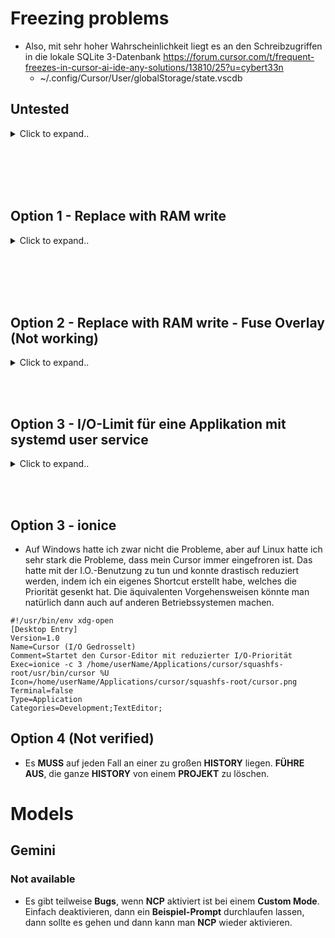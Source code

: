# Freezing problems
- Also, mit sehr hoher Wahrscheinlichkeit liegt es an den Schreibzugriffen in die lokale SQLite 3-Datenbank https://forum.cursor.com/t/frequent-freezes-in-cursor-ai-ide-any-solutions/13810/25?u=cybert33n
  - ~/.config/Cursor/User/globalStorage/state.vscdb 


## Untested


<details><summary>Click to expand..</summary>

Option 1

```
Hi everyone,

I've been subscribed to this issue for days and wanted to express my sincere gratitude to the issue author and everyone contributing. Cursor's UI freezes on Linux have been utterly insufferable, and it's an immense relief to see efforts to diagnose and mitigate this problem.

While I'm not a traditional developer by trade (I just "vibe code" as they say! 😄), I've managed to follow this conversation closely. Although I understood about 95% of the discussion, leveraging an AI greatly helped me grasp the remaining technical details of the underlying problem and proposed solutions.

Personally, I've opted for a more system-level and "hardcore" solution using anything-sync-daemon (asd) (https://github.com/graysky2/anything-sync-daemon) to manage my ~/.config/Cursor/User/globalStorage directory.

Our approach, which requires no custom scripting beyond a simple daemon configuration, involves:

    Full RAM-based operations: The globalStorage directory (including state.vscdb) is entirely redirected to a tmpfs (/dev/shm). This allows Cursor to read and write directly to RAM, delivering maximum I/O performance and virtually eliminating disk-related UI freezes.
    Robust disk persistence: anything-sync-daemon automatically and reliably synchronizes these RAM-based data to a persistent backup directory on disk (~/.config/Cursor/User/.globalStorage-backup_asd) upon system startup and shutdown, and handles crash recovery.

I consider this more optimized than simple I/O prioritization or custom script-based workarounds, as it leverages a mature, dedicated daemon to place the I/O hotspot directly on the fastest available medium (RAM), while ensuring complete data persistence.

I've implemented this on my Arch Linux system, and the results are instantaneous: the IDE is incredibly fluid and responsive again, even with large projects.

Huge thanks again to everyone for your hard work on this issue. I hope this helps other Linux users while awaiting an official fix from the Cursor team.
```

</details>





<br><br>
<br><br>


## Option 1 - Replace with RAM write


<details><summary>Click to expand..</summary>

```
#!/usr/bin/env bash
set -Eeuo pipefail

CURSOR_BIN="$HOME/Applications/cursor/squashfs-root/usr/bin/cursor"

# Alle relevanten Cursor-Ordner ermitteln
PERSIST="$HOME/.local/share/cursor_persist"
RAMDIR="/dev/shm/cursor_data"

mkdir -p "$PERSIST" "$RAMDIR"

# Falls noch keine persistente Datenbasis existiert → aktuelle übernehmen
if [ ! -d "$PERSIST/config" ]; then
    echo "[*] Erste Einrichtung – kopiere aktuelle Cursor-Daten..."
    mkdir -p "$PERSIST/config"
    rsync -a "$HOME/.config/Cursor/" "$PERSIST/config/"
fi

# Restore persistente Daten in RAM
echo "[*] Lade Daten aus Persistenz in RAM..."
rsync -a --delete "$PERSIST/" "$RAMDIR/"

# Symlinks setzen, damit Cursor ins RAM schreibt
rm -rf "$HOME/.config/Cursor"
ln -s "$RAMDIR/config" "$HOME/.config/Cursor"

# Hintergrundsync alle 30s
(
  while sleep 30; do
    rsync -a --delete "$RAMDIR/" "$PERSIST/"
  done
) &

# Finaler Sync bei Exit
trap 'echo "[*] Sync beim Beenden..."; rsync -a --delete "$RAMDIR/" "$PERSIST/"' EXIT

# Start
exec "$CURSOR_BIN" "$@"

```

</details>










<br><br>
<br><br>


## Option 2 - Replace with RAM write - Fuse Overlay (Not working)


<details><summary>Click to expand..</summary>


```bash
#!/bin/bash

set -e

STATE_ORIG="$HOME/.config/Cursor/User/globalStorage"
STATE_FUSED="$HOME/.config/Cursor/User/globalStorage-fused"

# Persistent Upper und Work Verzeichnisse (keine RAM-Pfade)
UPPER="$HOME/.local/share/cursor_overlay_upper"
WORK="$HOME/.local/share/cursor_overlay_work"

# Backup-Datei (dein 1GB Schatz)
BACKUP_FILE="$STATE_ORIG/state.vscdb_backup"

CURSOR_BIN="$HOME/Applications/cursor/squashfs-root/usr/bin/cursor"

# Intervall fürs Backup-Update (in Sekunden)
BACKUP_INTERVAL=600  # 10 Minuten

# Safety: Nicht mit sudo starten
if [[ "$EUID" -eq 0 ]]; then
  echo "🚫 Bitte nicht als root ausführen!"
  exit 1
fi

pkill -9 cursor || true
sleep 1
fusermount -uz "$STATE_FUSED"

# Ordner vorbereiten
mkdir -p "$UPPER" "$WORK" "$STATE_FUSED" "$STATE_ORIG"

# Backup Restore: Wenn upper/state.vscdb fehlt, kopiere Backup rein
if [ ! -f "$UPPER/state.vscdb" ]; then
  if [ -f "$BACKUP_FILE" ]; then
    echo "♻️ Backup wird in Overlay kopiert..."
    cp "$BACKUP_FILE" "$UPPER/state.vscdb"
  else
    echo "⚠️ Backup-Datei fehlt, Overlay startet leer."
  fi
fi

# Falls Overlay schon gemountet, vorher unmounten
if mountpoint -q "$STATE_FUSED"; then
  echo "🔁 Vorheriges Overlay wird entfernt..."
  fusermount -u "$STATE_FUSED"
fi

# Overlay mounten
echo "🔧 Mounting OverlayFS..."
fuse-overlayfs -o lowerdir="$STATE_ORIG",upperdir="$UPPER",workdir="$WORK" "$STATE_FUSED" || {
  echo "❌ Mount fehlgeschlagen – prüfe workdir & upperdir"
  exit 1
}

# Symlink ersetzen
rm -rf "$STATE_ORIG"
ln -s "$STATE_FUSED" "$STATE_ORIG"

echo "✅ Overlay aktiv. Cursor schreibt in persistentem RAM-Overlay."
echo "⏳ Backup-Synchronisation läuft alle $((BACKUP_INTERVAL/60)) Minuten im Hintergrund."

# Backup-Update Loop im Hintergrund starten
(
  while true; do
    if [ -f "$UPPER/state.vscdb" ]; then
      echo "💾 Backup aktualisieren: $BACKUP_FILE"
      cp "$UPPER/state.vscdb" "$BACKUP_FILE"
    else
      echo "⚠️ state.vscdb im Overlay nicht gefunden!"
    fi
    sleep $BACKUP_INTERVAL
  done
) &

# Starte Cursor mit nice und ionice, damit die I/O-Last sinkt
ionice -c 3 nice -n 19 "$CURSOR_BIN"
```

cursor-fused.desktop:
```
#!/usr/bin/env xdg-open
[Desktop Entry]
Version=1.0
Name=Cursor (I/O Gedrosselt)
Comment=Startet den Cursor-Editor mit reduzierter I/O-Priorität
Exec=/home/userName/Applications/cursor/fix-freezes.sh
Icon=/home/userName/Applications/cursor/squashfs-root/cursor.png
Terminal=false
Type=Application
Categories=Development;TextEditor;
```

Remove fuse overlay:
```
 # 1) Cursor & evtl. fuse-overlayfs stoppen
sudo pkill -9 cursor || true
sudo pkill -9 -f fuse-overlayfs || true

# 2) FUSE-Mount aushängen (nutzerseitig, dann notfalls root)
fusermount -uz /home/yourUserName/.config/Cursor/User/globalStorage-fused 2>/dev/null || true
fusermount3 -uz /home/yourUserName/.config/Cursor/User/globalStorage-fused 2>/dev/null || true
sudo umount -l /home/yourUserName/.config/Cursor/User/globalStorage-fused 2>/dev/null || true

# 3) Falls globalStorage ein Symlink ist → löschen
if [ -L /home/yourUserName/.config/Cursor/User/globalStorage ]; then
  rm -f /home/yourUserName/.config/Cursor/User/globalStorage
fi

# 4) Original-Ordner wiederherstellen (falls vom Script umbenannt)
#   Wir prüfen typische Namen; erster Treffer wird zurückbenannt
for cand in globalStorage-real globalStorage_real globalStorage.orig globalStorage.bak; do
  if [ -d "/home/yourUserName/.config/Cursor/User/$cand" ]; then
    mv -T "/home/yourUserName/.config/Cursor/User/$cand" "/home/yourUserName/.config/Cursor/User/globalStorage"
    break
  fi
done

# 5) Falls kein Original existiert → neu anlegen
mkdir -p /home/yourUserName/.config/Cursor/User/globalStorage

# 6) Optional: Overlay-Daten retten, falls DB fehlt
if [ -f /home/yourUserName/.local/share/cursor_overlay_upper/state.vscdb ] && [ ! -f /home/yourUserName/.config/Cursor/User/globalStorage/state.vscdb ]; then
  cp /home/yourUserName/.local/share/cursor_overlay_upper/state.vscdb /home/yourUserName/.config/Cursor/User/globalStorage/state.vscdb
fi

# 7) Overlay-Verzeichnisse wirklich entfernen
rm -rf /home/yourUserName/.config/Cursor/User/globalStorage-fused \
       /home/yourUserName/.local/share/cursor_overlay_upper \
       /home/yourUserName/.local/share/cursor_overlay_work

# 8) Ownerships reparieren
sudo chown -R yourUserName:yourUserName /home/yourUserName/.config/Cursor /home/yourUserName/.local/share

# 9) Verifizieren
ls -ld /home/yourUserName/.config/Cursor/User/globalStorage
stat -c '%U:%G %A' /home/yourUserName/.config/Cursor/User/globalStorage
```

</details>



<br><br>




## Option 3 - I/O-Limit für eine Applikation mit systemd user service

<details><summary>Click to expand..</summary>

### 1. **Standard: Physisches Blockdevice rausfinden**

Wenn du keine verschlüsselte Partition hast, finde das Device deiner App so:

```bash
# Pfad zur ausführbaren Datei anpassen
APP_PATH="/pfad/zur/app"

# Geräte-Device herausfinden
DEVICE=$(df "$APP_PATH" | tail -1 | awk '{print $1}')

# Major:Minor ID herausfinden
DEVICE_ID=$(lsblk -no MAJ:MIN "$DEVICE")

echo "Physisches Device: $DEVICE_ID"
```

---

### 2. **Bei LUKS/dm-crypt verschlüsselten Partitionen (z.B. /dev/mapper/cryptdata):**

Weil systemd I/O-Limits nur auf physische Geräte wirken, musst du das **unterliegende echte Blockdevice** finden.

```bash
# Zunächst Mount-Device für deine App herausfinden
APP_PATH="/pfad/zur/app"
MOUNT_DEVICE=$(df "$APP_PATH" | tail -1 | awk '{print $1}')

# Das könnte /dev/mapper/cryptdata sein – find das physische Device drunter
lsblk -o NAME,MAJ:MIN,TYPE,MOUNTPOINT -r | grep "$MOUNT_DEVICE" -A 5
```

Du bekommst eine Baumstruktur. Beispiel:

```
nvme0n1p3 249:3 part
cryptdata 242:0 crypt /home
```

**Wichtig:**

* `cryptdata` ist virtuell (dm-crypt).
* Das darunter liegende physische Device ist `nvme0n` mit Major\:Minor `249:3`.

Nutze also immer das **untere physische Device (Partition)**, nicht das virtuelle.

---

### 3. **systemd user service Datei erstellen:**

Pfad:
`~/.config/systemd/user/cursor-throttled.service`

Inhalt:

```ini
[Unit]
Description=Cursor Editor mit I/O Limit und niedriger Priorität
# Beschreibung des Services, wie er im System auftaucht.

[Service]
ExecStart=/home/userName/Applications/cursor/squashfs-root/usr/bin/cursor
# Startet die Cursor-Anwendung.

IOReadBandwidthMax=249:3 115M
# Maximale Lesebandbreite auf physischem Device (Major:Minor 249:3).
# '1M' = 1 Megabyte pro Sekunde.
# Je kleiner der Wert, desto strenger die Drosselung.
# Höchster Wert = keine Limitierung (Wert weglassen).
# Niedrigster Wert = minimalste erlaubte Bandbreite (~1 Byte).

IOWriteBandwidthMax=249:3 115M
# Gleiche Logik für Schreibbandbreite.

# Nice=-20
# CPU-Priorität (nice-Wert) von -20 (höchste Priorität) bis +19 (niedrigste Priorität).
# Höchster Prioritätswert, den du setzen kannst, ist +19 → Prozess wird erst ausgeführt, wenn CPU komplett frei ist.
# Niedrigster Wert ist -20 → Prozess läuft bevorzugt und kann anderen Prozessen CPU wegnehmen.
# Für Ressourcenschonung immer möglichst hoch setzen, also +19.

# IOSchedulingClass=2
# I/O Scheduler-Klassen:
# 1 = Echtzeit (Realtime) – höchste I/O-Priorität
# 2 = Beste Bemühungen (Best Effort) – Standard
# 3 = Idle – niedrigste Priorität, I/O nur wenn sonst nichts los ist.
# Für Drosselung muss dieser Wert auf 3 (Idle) gesetzt werden.

# IOSchedulingPriority=2
# Priorität innerhalb der Scheduler-Klasse:
# Gültig nur für Klassen 1 (Realtime) und 2 (Best Effort).
# Werte von 0 (höchste Priorität) bis 7 (niedrigste Priorität).
# Für Klasse 3 (Idle) wird dieser Wert ignoriert, aber es schadet nicht, 7 zu setzen.

Restart=on-failure
# Automatischer Neustart des Prozesses bei Absturz.

# Weitere sinnvolle Optionen (nicht zwingend "MUSS", aber empfohlen):

# CPUQuota=20%
# Begrenzung der CPU-Auslastung auf 20% (alternativ zu Nice).
# Nützlich, wenn du zusätzlich zur Priorität auch absolute CPU-Beschränkungen willst.

# MemoryMax=500M
# Maximaler RAM-Verbrauch, hier z.B. 500 Megabyte.
# Hilft bei Speicher-Lecks und schützt das System.

[Install]
WantedBy=default.target
# Startet den Service automatisch mit der User-Session.

```

---

### 4. **Service aktivieren und starten:**

```bash
systemctl --user daemon-reload
systemctl --user start cursor-throttled.service
```

Optional Autostart:

```bash
systemctl --user enable cursor-throttled.service
```

---

### 5. **Logs prüfen:**

```bash
journalctl --user -u cursor-throttled.service -f
```

---

### ⚠️ **Wichtig:**

* **Nur mit dem echten physischen Device (Major\:Minor) funktioniert I/O-Limiting!**
* Bei verschlüsselten Partitionen musst du das echte Gerät finden, nicht den Mapper.
* Der Wert für `IOReadBandwidthMax` und `IOWriteBandwidthMax` ist eine Kombination aus Major\:Minor und der Bandbreite (z.B. `249:3 1M` für 1 Megabyte pro Sekunde).
* System muss `cgroups v2` nutzen (Ubuntu 20.04+ mit neueren Kerneln).


### Werte ändern bei BedaRF UND NEUSTARTEN MIT:
```shell
systemctl --user daemon-reload
systemctl --user restart cursor-throttled.service
```

---

### So deaktivierst du den Autostart komplett:

```bash
systemctl --user disable cursor-throttled.service
```

---

### Und so stoppst du den aktuell laufenden Service:

```bash
systemctl --user stop cursor-throttled.service
```





</details>


<br><br>

## Option 3 - ionice
- Auf Windows hatte ich zwar nicht die Probleme, aber auf Linux hatte ich sehr stark die Probleme, dass mein Cursor immer eingefroren ist. Das hatte mit der I.O.-Benutzung zu tun und konnte drastisch reduziert werden, indem ich ein eigenes Shortcut erstellt habe, welches die Priorität gesenkt hat. Die äquivalenten Vorgehensweisen könnte man natürlich dann auch auf anderen Betriebssystemen machen.
```
#!/usr/bin/env xdg-open
[Desktop Entry]
Version=1.0
Name=Cursor (I/O Gedrosselt)
Comment=Startet den Cursor-Editor mit reduzierter I/O-Priorität
Exec=ionice -c 3 /home/userName/Applications/cursor/squashfs-root/usr/bin/cursor %U
Icon=/home/userName/Applications/cursor/squashfs-root/cursor.png
Terminal=false
Type=Application
Categories=Development;TextEditor;
```





## Option 4 (Not verified)
- Es **MUSS** auf jeden Fall an einer zu großen **HISTORY** liegen. **FÜHRE AUS**, die ganze **HISTORY** von einem **PROJEKT** zu löschen.


# Models

## Gemini

### Not available
- Es gibt teilweise **Bugs**, wenn **NCP** aktiviert ist bei einem **Custom Mode**. Einfach deaktivieren, dann ein **Beispiel-Prompt** durchlaufen lassen, dann sollte es gehen und dann kann man **NCP** wieder aktivieren.
